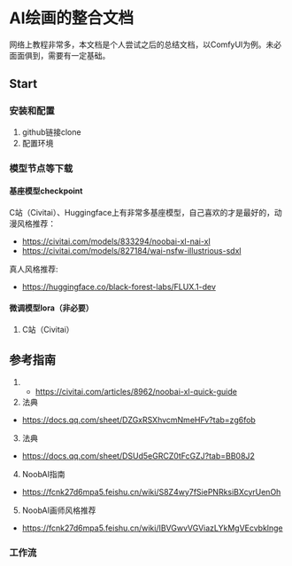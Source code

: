 # AI绘画的整合文档
网络上教程非常多，本文档是个人尝试之后的总结文档，以ComfyUI为例。未必面面俱到，需要有一定基础。

## Start

### 安装和配置
1. github链接clone
2. 配置环境

### 模型节点等下载

#### 基座模型checkpoint
C站（Civitai）、Huggingface上有非常多基座模型，自己喜欢的才是最好的，动漫风格推荐：
- https://civitai.com/models/833294/noobai-xl-nai-xl
- https://civitai.com/models/827184/wai-nsfw-illustrious-sdxl

真人风格推荐:
- https://huggingface.co/black-forest-labs/FLUX.1-dev

#### 微调模型lora（非必要）
1. C站（Civitai）

## 参考指南
1. - https://civitai.com/articles/8962/noobai-xl-quick-guide
2. 法典
- https://docs.qq.com/sheet/DZGxRSXhvcmNmeHFv?tab=zg6fob
3. 法典
- https://docs.qq.com/sheet/DSUd5eGRCZ0tFcGZJ?tab=BB08J2
4. NoobAI指南
- https://fcnk27d6mpa5.feishu.cn/wiki/S8Z4wy7fSiePNRksiBXcyrUenOh
5. NoobAI画师风格推荐
- https://fcnk27d6mpa5.feishu.cn/wiki/IBVGwvVGViazLYkMgVEcvbklnge

### 工作流